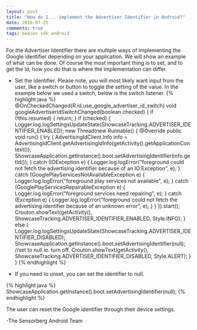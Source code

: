 ```yaml
---
layout: post
title: "How do I... implement the Advertiser Identifier in Android?"
date: 2016-07-25
comments: true
tags: beacon sdk android
---
```

For the Advertiser Identifier there are multiple ways of implementing the Google identifier depending on your application. We
will show an example of what can be done. Of course the most important thing is to set, and to get the Id, how 
you do that is where the implementation can differ.


- Set the identifier. Please note, you will most likely want input from the user, like a switch or button to toggle the setting of the value. 
In the example below we used a switch, below is the switch listener. 
{% highlight java %}
    @OnCheckedChanged(R.id.use_google_advertiser_id_switch)
    void googleAdvertiserIdSwitchChanged(boolean checked) {
        if (!this.resumed) {
            return;
        }
        if (checked) {
            Logger.log.logSettingsUpdateState(ShowcaseTracking.ADVERTISER_IDENTIFIER_ENABLED);
            new Thread(new Runnable() {
                @Override
                public void run() {
                    try {
                        AdvertisingIdClient.Info info = AdvertisingIdClient.getAdvertisingIdInfo(getActivity().getApplicationContext());
                        ShowcaseApplication.getInstance().boot.setAdvertisingIdentifier(info.getId());
                    } catch (IOException e) {
                        Logger.log.logError("foreground could not fetch the advertising identifier because of an IO Exception", e);
                    } catch (GooglePlayServicesNotAvailableException e) {
                        Logger.log.logError("foreground play services not available", e);
                    } catch (GooglePlayServicesRepairableException e) {
                        Logger.log.logError("foreground  services need repairing", e);
                    } catch (Exception e) {
                        Logger.log.logError("foreground could not fetch the advertising identifier because of an unknown error", e);
                    }
                }
            }).start();
            Crouton.showText(getActivity(), ShowcaseTracking.ADVERTISER_IDENTIFIER_ENABLED, Style.INFO);
        } else {
            Logger.log.logSettingsUpdateState(ShowcaseTracking.ADVERTISER_IDENTIFIER_DISABLED);
            ShowcaseApplication.getInstance().boot.setAdvertisingIdentifier(null); //set to null ie. turn off.
            Crouton.showText(getActivity(), ShowcaseTracking.ADVERTISER_IDENTIFIER_DISABLED, Style.ALERT);
        }
    }
{% endhighlight %}

- If you need to unset, you can set the identifier to null. 

{% highlight java %}
ShowcaseApplication.getInstance().boot.setAdvertisingIdentifier(null);
{% endhighlight %}

The user can reset the Google identifier through their device settings.

-The Sensorberg Android Team
